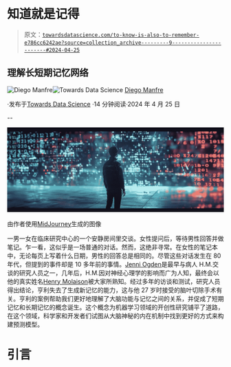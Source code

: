 # 知道就是记得

> 原文：[`towardsdatascience.com/to-know-is-also-to-remember-e786cc6242ae?source=collection_archive---------9-----------------------#2024-04-25`](https://towardsdatascience.com/to-know-is-also-to-remember-e786cc6242ae?source=collection_archive---------9-----------------------#2024-04-25)

## 理解长短期记忆网络

[](https://medium.com/@manfred.james?source=post_page---byline--e786cc6242ae--------------------------------)![Diego Manfre](https://medium.com/@manfred.james?source=post_page---byline--e786cc6242ae--------------------------------)[](https://towardsdatascience.com/?source=post_page---byline--e786cc6242ae--------------------------------)![Towards Data Science](https://towardsdatascience.com/?source=post_page---byline--e786cc6242ae--------------------------------) [Diego Manfre](https://medium.com/@manfred.james?source=post_page---byline--e786cc6242ae--------------------------------)

·发布于[Towards Data Science](https://towardsdatascience.com/?source=post_page---byline--e786cc6242ae--------------------------------) ·14 分钟阅读·2024 年 4 月 25 日

--

![](img/635afc20899548dd72d2b1a72031ff5e.png)

由作者使用[MidJourney](https://www.midjourney.com/)生成的图像

一男一女在临床研究中心的一个安静房间里交谈。女性提问后，等待男性回答并做笔记。乍一看，这似乎是一场普通的对话。然而，这绝非寻常。在女性的笔记本中，无论每页上写着什么日期，男性的回答总是相同的。尽管这些对话发生在 80 年代，但提到的事件却是 10 多年前的事情。[Jenni Ogden](https://en.wikipedia.org/wiki/Jenni_Ogden)是最早与病人 H.M.交谈的研究人员之一，几年后，H.M.因对神经心理学的影响而广为人知，最终会以他的真实姓名[Henry Molaison](https://en.wikipedia.org/wiki/Henry_Molaison)被大家所熟知。经过多年的访谈和测试，研究人员得出结论，亨利失去了生成新记忆的能力，这与他 27 岁时接受的脑叶切除手术有关。亨利的案例帮助我们更好地理解了大脑功能与记忆之间的关系，并促成了短期记忆和长期记忆的概念诞生。这个概念为机器学习领域的开创性研究铺平了道路，在这个领域，科学家和开发者们试图从大脑神秘的内在机制中找到更好的方式来构建预测模型。

# 引言

